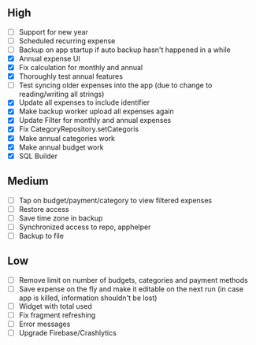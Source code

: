 ## High
- [ ] Support for new year
- [ ] Scheduled recurring expense
- [ ] Backup on app startup if auto backup hasn't happened in a while
- [x] Annual expense UI
- [x] Fix calculation for monthly and annual
- [x] Thoroughly test annual features
- [ ] Test syncing older expenses into the app (due to change to reading/writing all strings)
- [x] Update all expenses to include identifier
- [x] Make backup worker upload all expenses again
- [x] Update Filter for monthly and annual expenses
- [x] Fix CategoryRepository.setCategoris
- [x] Make annual categories work
- [x] Make annual budget work
- [x] SQL Builder

## Medium
- [ ] Tap on budget/payment/category to view filtered expenses
- [ ] Restore access
- [ ] Save time zone in backup
- [ ] Synchronized access to repo, apphelper
- [ ] Backup to file

## Low
- [ ] Remove limit on number of budgets, categories and payment methods
- [ ] Save expense on the fly and make it editable on the next run (in case app is killed, information shouldn't be lost)
- [ ] Widget with total used
- [ ] Fix fragment refreshing
- [ ] Error messages
- [ ] Upgrade Firebase/Crashlytics
